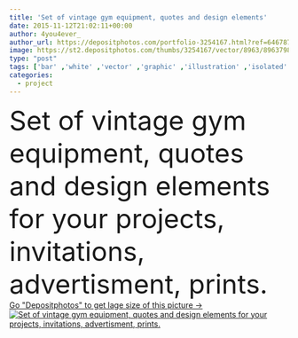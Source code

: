 ```yaml
---
title: 'Set of vintage gym equipment, quotes and design elements'
date: 2015-11-12T21:02:11+00:00
author: 4you4ever_
author_url: https://depositphotos.com/portfolio-3254167.html?ref=64678756
image: https://st2.depositphotos.com/thumbs/3254167/vector/8963/89637980/api_thumb_450.jpg?forcejpeg=true
type: "post"
tags: ['bar' ,'white' ,'vector' ,'graphic' ,'illustration' ,'isolated' ,'shape' ,'equipment' ,'sign' ,'label' ,'health' ,'healthy' ,'black' ,'retro' ,'vintage' ,'heavy' ,'symbol' ,'icon' ,'center' ,'cross' ,'strong' ,'monochrome' ,'weight' ,'fit' ,'fitness' ,'gym' ,'exercise' ,'strength' ,'badge' ,'iron' ,'club' ,'athlete' ,'training' ,'barbell' ,'bodybuilding' ,'muscle' ,'logo' ,'emblem' ,'logotype' ,'stamp' ,'athletic' ,'quote' ,'bodybuilder' ,'dumbbell' ,'workout' ,'pump' ,'weightlifting' ]
categories: 
  - project
---
```

<div aling="center">
            <font size="60"> Set of vintage gym equipment, quotes and design elements for your projects, invitations, advertisment, prints.</font>   
</div>
<div>
    <a href='https://st2.depositphotos.com/thumbs/3254167/vector/8963/89637980/api_thumb_450.jpg?forcejpeg=true?ref=64678756' target=_blank > Go "Depositphotos" to get lage size of this picture ->
        <img href='https://st2.depositphotos.com/thumbs/3254167/vector/8963/89637980/api_thumb_450.jpg?forcejpeg=true?ref=64678756' src='https://st2.depositphotos.com/3254167/8963/v/950/depositphotos_89637980-stock-illustration-set-of-vintage-gym-equipment.jpg?forcejpeg=true' alt='Set of vintage gym equipment, quotes and design elements for your projects, invitations, advertisment, prints.' >
    </a>
</div>
